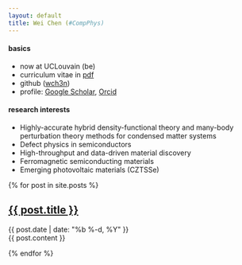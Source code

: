 ```yaml
---
layout: default
title: Wei Chen (#CompPhys)
---
```


#### basics
* now at UCLouvain (be)
* curriculum vitae in [pdf](cv.pdf)
* github ([wch3n](http://github.com/wch3n))
* profile: 
  [Google Scholar](https://scholar.google.com/citations?user=ouy6ESIAAAAJa),
  [Orcid](http://orcid.org/0000-0002-7496-0341)

#### research interests
- Highly-accurate hybrid density-functional theory 
  and many-body perturbation theory methods for condensed matter systems
- Defect physics in semiconductors
- High-throughput and data-driven material discovery
- Ferromagnetic semiconducting materials 
- Emerging photovoltaic materials (CZTSSe)

{% for post in site.posts %}

<article class='post'>
  <h1 class='post-title'>
    <a href="{{ site.path }}{{ post.url }}">
      {{ post.title }}
    </a>
  </h1>
  <div class="post-date">{{ post.date | date: "%b %-d, %Y" }}</div>
  {{ post.content }}
</article>

{% endfor %}

